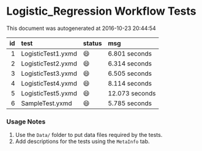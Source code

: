 # Logistic_Regression Workflow Tests

This document was autogenerated at 2016-10-23 20:44:54


| id|test               |status  |msg            |
|--:|:------------------|:-------|:--------------|
|  1|LogisticTest1.yxmd |:smile: |6.801 seconds  |
|  2|LogisticTest2.yxmd |:smile: |6.314 seconds  |
|  3|LogisticTest3.yxmd |:smile: |6.505 seconds  |
|  4|LogisticTest4.yxmd |:smile: |8.114 seconds  |
|  5|LogisticTest5.yxmd |:smile: |12.073 seconds |
|  6|SampleTest.yxmd    |:smile: |5.785 seconds  |


### Usage Notes

1. Use the `Data/` folder to put data files required by the tests.
2. Add descriptions for the tests using the `MetaInfo` tab.
